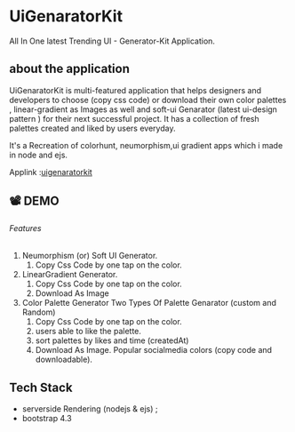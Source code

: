 # UiGenaratorKit
 All In One latest Trending UI - Generator-Kit Application.
 
## about the application
  UiGenaratorKit is multi-featured application  that helps designers and developers to choose  (copy css code) or download their own color palettes , linear-gradient as Images as well and soft-ui Genarator (latest ui-design pattern ) for their next successful project.
It has a collection of fresh palettes created and liked by users everyday.

It's a Recreation of colorhunt, neumorphism,ui gradient apps which i made in node and ejs.

Applink :[uigenaratorkit](https://uigenaratorkit.herokuapp.com)

## :film_projector: DEMO
<p align="center">
<!-- <img src="./public/images/uiGeneratorkit.gif" alt="uigenaratorkit" title="uiGeneratorkit"> -->
<!-- <img src="./public/images/ui_1.gif" alt="uigenaratorkit"> -->
<!-- <img src="./public/images/ui_2.gif" alt="uigenaratorkit"> -->
</p>

###### Features
1. Neumorphism (or) Soft UI Generator.
    1. Copy Css Code  by one tap on the color.
2. LinearGradient Generator.
    1. Copy Css Code  by one tap on the color.
    2. Download As Image
3. Color Palette Generator
    Two Types Of Palette Genarator (custom and Random) 
    1. Copy Css Code by one tap on the color.
    2. users able to like the palette.
    3. sort palettes by likes and time (createdAt)
    4. Download As Image.
   Popular socialmedia colors (copy code and downloadable).

## Tech Stack
- serverside Rendering (nodejs & ejs) ;
- bootstrap 4.3


